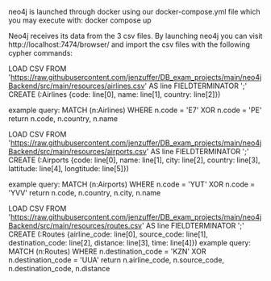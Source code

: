neo4j is launched through docker using our docker-compose.yml file which you may execute with:
docker compose up

Neo4j receives its data from the 3 csv files. By launching neo4j you can visit 
http://localhost:7474/browser/ and import the csv files with the following cypher commands:

LOAD CSV FROM 'https://raw.githubusercontent.com/jenzuffer/DB_exam_projects/main/neo4jBackend/src/main/resources/airlines.csv' AS line FIELDTERMINATOR ';' 
CREATE (:Airlines {code: line[0], name: line[1], country: line[2]})

example query:
MATCH (n:Airlines)
WHERE n.code = 'E7' XOR n.code = 'PE'
return n.code, n.country, n.name


LOAD CSV FROM 'https://raw.githubusercontent.com/jenzuffer/DB_exam_projects/main/neo4jBackend/src/main/resources/airports.csv' AS line FIELDTERMINATOR ';' 
CREATE (:Airports {code: line[0], name: line[1], city: line[2], country: line[3], lattitude: line[4],
longtitude: line[5]})

example query:
MATCH (n:Airports)
WHERE n.code = 'YUT' XOR n.code = 'YVV'
return n.code, n.country, n.city, n.name


LOAD CSV FROM 'https://raw.githubusercontent.com/jenzuffer/DB_exam_projects/main/neo4jBackend/src/main/resources/routes.csv' AS line FIELDTERMINATOR ';' 
CREATE (:Routes {airline_code: line[0], source_code: line[1], destination_code: line[2], distance: line[3], 
time: line[4]})
example query:
MATCH (n:Routes)
WHERE n.destination_code = 'KZN' XOR n.destination_code = 'UUA'
return n.airline_code, n.source_code, n.destination_code, n.distance